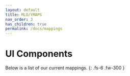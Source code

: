 ```yaml
---
layout: default
title: MLO/YMAPS
nav_order: 3
has_children: true
permalink: /docs/mappings
---
```


# UI Components

Below is a list of our current mappings.
{: .fs-6 .fw-300 }
